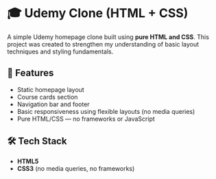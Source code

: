 # 🎓 Udemy Clone (HTML + CSS)

A simple Udemy homepage clone built using **pure HTML and CSS**. This project was created to strengthen my understanding of basic layout techniques and styling fundamentals.

## 🚀 Features

- Static homepage layout
- Course cards section
- Navigation bar and footer
- Basic responsiveness using flexible layouts (no media queries)
- Pure HTML/CSS — no frameworks or JavaScript

## 🛠️ Tech Stack

- **HTML5**
- **CSS3** (no media queries, no frameworks)
